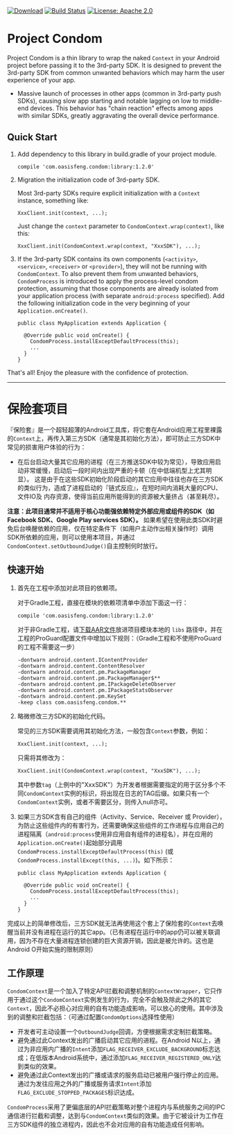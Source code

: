 [![Download](https://api.bintray.com/packages/oasisfeng/maven/condom/images/download.svg)](https://bintray.com/oasisfeng/maven/condom/_latestVersion)
[![Build Status](https://travis-ci.org/oasisfeng/condom.svg?branch=master)](https://travis-ci.org/oasisfeng/condom)
[![License: Apache 2.0](https://img.shields.io/badge/license-Apache%202.0-blue.svg)](LICENSE)

# Project Condom

Project Condom is a thin library to wrap the naked `Context` in your Android project before passing it to the 3rd-party SDK. It is designed to prevent the 3rd-party SDK from common unwanted behaviors which may harm the user experience of your app.

* Massive launch of processes in other apps (common in 3rd-party push SDKs), causing slow app starting and notable lagging on low to middle-end devices. This behavior has "chain reaction" effects among apps with similar SDKs, greatly aggravating the overall device performance.

## Quick Start

1. Add dependency to this library in build.gradle of your project module.

   ```
   compile 'com.oasisfeng.condom:library:1.2.0'
   ```

2. Migration the initialization code of 3rd-party SDK.

   Most 3rd-party SDKs require explicit initialization with a `Context` instance, something like:
   ```
   XxxClient.init(context, ...);
   ```

   Just change the `context` parameter to `CondomContext.wrap(context)`, like this:
   ```
   XxxClient.init(CondomContext.wrap(context, "XxxSDK"), ...);
   ```

3. If the 3rd-party SDK contains its own components (`<activity>`, `<service>`, `<receiver>` or `<provider>`), they will not be running with `CondomContext`. To also prevent them from unwanted behaviors, `CondomProcess` is introduced to apply the process-level condom protection, assuming that those components are already isolated from your application process (with separate `android:process` specified). Add the following initialization code in the very beginning of your `Application.onCreate()`.
   ```
   public class MyApplication extends Application {

     @Override public void onCreate() {
       CondomProcess.installExceptDefaultProcess(this);
       ...
     }
   }
   ```
That's all! Enjoy the pleasure with the confidence of protection.

---------------

# 保险套项目

『保险套』是一个超轻超薄的Android工具库，将它套在Android应用工程里裸露的`Context`上，再传入第三方SDK（通常是其初始化方法），即可防止三方SDK中常见的损害用户体验的行为：

* 在后台启动大量其它应用的进程（在三方推送SDK中较为常见），导致应用启动非常缓慢，启动后一段时间内出现严重的卡顿（在中低端机型上尤其明显）。
这是由于在这些SDK初始化阶段启动的其它应用中往往也存在三方SDK的类似行为，造成了进程启动的『链式反应』，在短时间内消耗大量的CPU、文件IO及
内存资源，使得当前应用所能得到的资源被大量挤占（甚至耗尽）。

**注意：此项目通常并不适用于核心功能强依赖特定外部应用或组件的SDK（如Facebook SDK、Google Play services SDK）。** 如果希望在使用此类SDK时避免后台唤醒依赖的应用，仅在特定条件下（如用户主动作出相关操作时）调用SDK所依赖的应用，则可以使用本项目，并通过`CondomContext.setOutboundJudge()`自主控制何时放行。

## 快速开始

1. 首先在工程中添加对此项目的依赖项。

   对于Gradle工程，直接在模块的依赖项清单中添加下面这一行：

   ```
   compile 'com.oasisfeng.condom:library:1.2.0'
   ```

   对于非Gradle工程，请[下载AAR文件](http://jcenter.bintray.com/com/oasisfeng/condom/library/)放进项目模块本地的 `libs` 路径中，并在工程的ProGuard配置文件中增加以下规则：（Gradle工程和不使用ProGuard的工程不需要这一步）

   ```
   -dontwarn android.content.IContentProvider
   -dontwarn android.content.ContentResolver
   -dontwarn android.content.pm.PackageManager
   -dontwarn android.content.pm.PackageManager$**
   -dontwarn android.content.pm.IPackageDeleteObserver
   -dontwarn android.content.pm.IPackageStatsObserver
   -dontwarn android.content.pm.KeySet
   -keep class com.oasisfeng.condom.**
   ```

2. 略微修改三方SDK的初始化代码。

   常见的三方SDK需要调用其初始化方法，一般包含`Context`参数，例如：

   ```
   XxxClient.init(context, ...);
   ```

   只需将其修改为：

   ```
   XxxClient.init(CondomContext.wrap(context, "XxxSDK"), ...);
   ```

   其中参数`tag`（上例中的"XxxSDK"）为开发者根据需要指定的用于区分多个不同`CondomContext`实例的标识，将出现在日志的TAG后缀。如果只有一个`CondomContext`实例，或者不需要区分，则传入null亦可。

3. 如果三方SDK含有自己的组件（Activity、Service、Receiver 或 Provider），为防止这些组件内的有害行为，还需要确保这些组件的工作进程与应用自己的进程隔离（`android:process`使用非应用自有组件的进程名），并在应用的`Application.onCreate()`起始部分调用`CondomProcess.installExceptDefaultProcess(this)` (或`CondomProcess.installExcept(this, ...)`)。如下所示：

   ```
   public class MyApplication extends Application {

     @Override public void onCreate() {
       CondomProcess.installExceptDefaultProcess(this);
       ...
     }
   }
   ```

完成以上的简单修改后，三方SDK就无法再使用这个套上了保险套的`Context`去唤醒当前并没有进程在运行的其它app。（已有进程在运行中的app仍可以被关联调用，因为不存在大量进程连锁创建的巨大资源开销，因此是被允许的。这也是Android O开始实施的限制原则）

## 工作原理

`CondomContext`是一个加入了特定API拦截和调整机制的`ContextWrapper`，它只作用于通过这个`CondomContext`实例发生的行为，完全不会触及除此之外的其它`Context`，因此不必担心对应用的自有功能造成影响，可以放心的使用。其中涉及到的调整和拦截包括：（可通过配置`CondomOptions`选择性使用）

* 开发者可主动设置一个```OutboundJudge```回调，方便根据需求定制拦截策略。
* 避免通过此Context发出的广播启动其它应用的进程。在Android N以上，通过为非应用内广播的```Intent```添加```FLAG_RECEIVER_EXCLUDE_BACKGROUND```标志达成；在低版本Android系统中，通过添加```FLAG_RECEIVER_REGISTERED_ONLY```达到类似的效果。
* 避免通过此Context发出的广播或请求的服务启动已被用户强行停止的应用。通过为发往应用之外的广播或服务请求```Intent```添加```FLAG_EXCLUDE_STOPPED_PACKAGES```标识达成。

`CondomProcess`采用了更偏底层的API拦截策略对整个进程内与系统服务之间的IPC通信进行拦截和调整，达到与`CondomContext`类似的效果。由于它被设计为工作在三方SDK组件的独立进程内，因此也不会对应用的自有功能造成任何影响。

